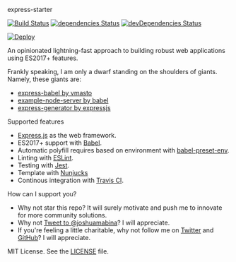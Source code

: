 express-starter

[![Build Status][ico-travis]][link-travis]
[![dependencies Status][ico-deps]][link-deps]
[![devDependencies Status][ico-devdeps]][link-devdeps]


[![Deploy](https://www.herokucdn.com/deploy/button.svg)](https://heroku.com/deploy)

An opinionated lightning-fast approach to building robust web applications using ES2017+ features.

Frankly speaking, I am only a dwarf standing on the shoulders of giants. Namely, these giants are:

- [express-babel by vmasto](https://github.com/vmasto/express-babel)
- [example-node-server by babel](https://github.com/babel/example-node-server)
- [express-generator by expressjs](https://expressjs.com/en/starter/generator.html)

Supported features

- [Express.js](https://expressjs.com/) as the web framework.
- ES2017+ support with [Babel](https://babeljs.io/).
- Automatic polyfill requires based on environment with [babel-preset-env](https://github.com/babel/babel-preset-env).
- Linting with [ESLint](http://eslint.org/).
- Testing with [Jest](https://facebook.github.io/jest/).
- Template with [Nunjucks](https://mozilla.github.io/nunjucks/getting-started.html)
- Continous integration with [Travis CI](https://travis-ci.com/).

How can I support you?

- Why not star this repo? It will surely motivate and push me to innovate for more community solutions.
- Why not [Tweet to @joshuamabina](https://twitter.com/intent/tweet?text=Build+w%2F+%40joshuamabina+robust+web+apps+using+%23expressjs+and+%23es2017+features.+https%3A%2F%2Fgithub.com%2Fjoshuamabina%2Fexpress-starter&ref_src=twsrc%5Etfw)? I will appreciate.
- If you're feeling a little charitable, why not follow me on [Twitter][_tw] and [GitHub][_gh]? I will appreciate.

MIT License. See the [LICENSE](LICENSE) file.

[_gh]: https://github.com/joshuamabina
[_tw]: https://twitter.com/joshuamabina
[ico-deps]: https://david-dm.org/joshuamabina/create-express-app/status.svg
[ico-devdeps]: https://david-dm.org/joshuamabina/create-express-app/dev-status.svg
[ico-travis]: https://travis-ci.com/joshuamabina/express-starter.svg?branch=master
[link-travis]: https://travis-ci.com/joshuamabina/express-starter/
[link-devdeps]: https://david-dm.org/joshuamabina/create-express-app?type=dev
[link-deps]: https://david-dm.org/joshuamabina/create-express-app
[link-repo]: https://github.com/joshuamabina/express-starter
